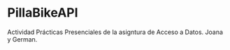 
# PillaBikeAPI

Actividad Prácticas Presenciales de la asigntura de Acceso a Datos. Joana y German.
